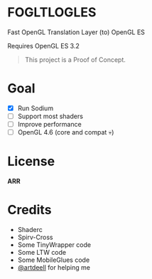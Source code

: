 # FOGLTLOGLES
Fast OpenGL Translation Layer (to) OpenGL ES

Requires OpenGL ES 3.2

> This project is a Proof of Concept.

# Goal
- [x] Run Sodium 
- [ ] Support most shaders
- [ ] Improve performance
- [ ] OpenGL 4.6 (core and compat 💀)

# License
**ARR**

# Credits
- Shaderc
- Spirv-Cross
- Some TinyWrapper code
- Some LTW code
- Some MobileGlues code
- [@artdeell](https://github.com/artdeell) for helping me
